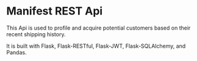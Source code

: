 # Manifest REST Api

This Api is used to profile and acquire potential customers based on their recent shipping history.

It is built with Flask, Flask-RESTful, Flask-JWT, Flask-SQLAlchemy, and Pandas.
